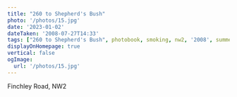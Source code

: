 ```yaml
---
title: "260 to Shepherd's Bush"
photo: '/photos/15.jpg'
date: '2023-01-02'
dateTaken: '2008-07-27T14:33'
tags: ["260 to Shepherd's Bush", photobook, smoking, nw2, '2008', summer]
displayOnHomepage: true
vertical: false
ogImage:
  url: '/photos/15.jpg'
---
```

Finchley Road, NW2

